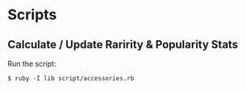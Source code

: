 # Scripts

## Calculate / Update  Raririty & Popularity Stats

Run the script:

```
$ ruby -I lib script/accessories.rb
```



